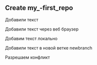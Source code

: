 ## Create my_-first_repo

Добавили текст 

Добавили текст через веб браузер 

Добавим текст локально

Добавили текст в новой ветке
newbranch

Разрешаем конфликт

